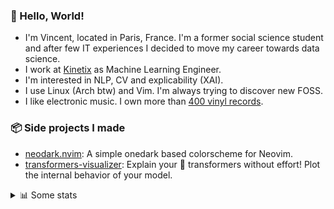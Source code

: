 ### 👋 Hello, World!

- I'm Vincent, located in Paris, France. I'm a former social science student and after few IT experiences I decided to move my career towards data science.
- I work at <a href="https://www.kinetix.tech/">Kinetix<a/> as Machine Learning Engineer.
- I'm interested in NLP, CV and explicability (XAI).
- I use Linux (Arch btw) and Vim. I'm always trying to discover new FOSS.
- I like electronic music. I own more than <a href="https://www.discogs.com/user/Voigt_Kampff/collection">400 vinyl records<a/>.

### 📦 Side projects I made
  
- [neodark.nvim](https://github.com/VDuchauffour/neodark.nvim): A simple onedark based colorscheme for Neovim.
- [transformers-visualizer](https://github.com/VDuchauffour/transformers-visualizer): Explain your 🤗 transformers without effort! Plot the internal behavior of your model. 

<details><summary>📊 Some stats</summary>  
  
<p align="center">
  <img alt="VDuchauffour's github stats" src="https://github-readme-stats.vercel.app/api?username=VDuchauffour&count_private=true&include_all_commits=true&show_icons=true&theme=react"/>
  <br />
  <img alt="VDuchauffour's streak stats" src="https://streak-stats.demolab.com?user=VDuchauffour&theme=react"/>
  <br />
  <img alt="VDuchauffour's language stats" src="https://github-readme-stats.vercel.app/api/top-langs/?username=VDuchauffour&count_private=true&include_all_commits=true&show_icons=true&layout=compact&theme=react"/>
  <!--   <br />
  <img alt="VDuchauffour's Wakatime stats" src="https://github-readme-stats.vercel.app/api/wakatime?username=VDuchauffour&theme=react"/> -->
</p>

#### 🧭 Wakatime stats
<!--START_SECTION:waka-->
![Code Time](http://img.shields.io/badge/Code%20Time-506%20hrs%2029%20mins-blue)

![Lines of code](https://img.shields.io/badge/From%20Hello%20World%20I%27ve%20Written-139.5%20thousand%20lines%20of%20code-blue)

**🐱 My GitHub Data** 

> 📦 18.1 kB Used in GitHub's Storage 
 > 
> 🏆 977 Contributions in the Year 2023
 > 
> 🚫 Not Opted to Hire
 > 
> 📜 6 Public Repositories 
 > 
> 🔑 2 Private Repositories 
 > 
**I'm an Early 🐤** 

```text
🌞 Morning                106 commits         █░░░░░░░░░░░░░░░░░░░░░░░░   05.13 % 
🌆 Daytime                1262 commits        ███████████████░░░░░░░░░░   61.08 % 
🌃 Evening                589 commits         ███████░░░░░░░░░░░░░░░░░░   28.51 % 
🌙 Night                  109 commits         █░░░░░░░░░░░░░░░░░░░░░░░░   05.28 % 
```
📅 **I'm Most Productive on Monday** 

```text
Monday                   559 commits         ███████░░░░░░░░░░░░░░░░░░   27.06 % 
Tuesday                  231 commits         ███░░░░░░░░░░░░░░░░░░░░░░   11.18 % 
Wednesday                314 commits         ████░░░░░░░░░░░░░░░░░░░░░   15.20 % 
Thursday                 457 commits         ██████░░░░░░░░░░░░░░░░░░░   22.12 % 
Friday                   389 commits         █████░░░░░░░░░░░░░░░░░░░░   18.83 % 
Saturday                 36 commits          ░░░░░░░░░░░░░░░░░░░░░░░░░   01.74 % 
Sunday                   80 commits          █░░░░░░░░░░░░░░░░░░░░░░░░   03.87 % 
```


📊 **This Week I Spent My Time On** 

```text
💬 Programming Languages: 
Python                   26 hrs 12 mins      ████████████████░░░░░░░░░   64.19 % 
YAML                     7 hrs               ████░░░░░░░░░░░░░░░░░░░░░   17.17 % 
TOML                     3 hrs 5 mins        ██░░░░░░░░░░░░░░░░░░░░░░░   07.57 % 
Bash                     1 hr 21 mins        █░░░░░░░░░░░░░░░░░░░░░░░░   03.32 % 
Markdown                 1 hr 8 mins         █░░░░░░░░░░░░░░░░░░░░░░░░   02.79 % 
```


 Last Updated on 17/03/2023 00:39:08 UTC
<!--END_SECTION:waka-->
</details>
